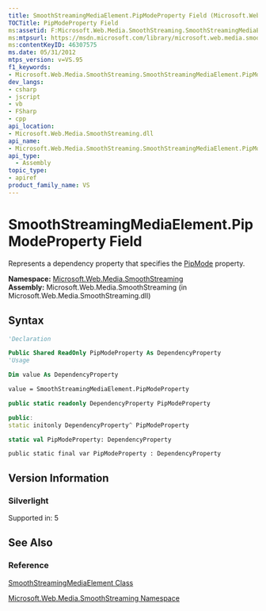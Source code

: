 ```yaml
---
title: SmoothStreamingMediaElement.PipModeProperty Field (Microsoft.Web.Media.SmoothStreaming)
TOCTitle: PipModeProperty Field
ms:assetid: F:Microsoft.Web.Media.SmoothStreaming.SmoothStreamingMediaElement.PipModeProperty
ms:mtpsurl: https://msdn.microsoft.com/library/microsoft.web.media.smoothstreaming.smoothstreamingmediaelement.pipmodeproperty(v=VS.95)
ms:contentKeyID: 46307575
ms.date: 05/31/2012
mtps_version: v=VS.95
f1_keywords:
- Microsoft.Web.Media.SmoothStreaming.SmoothStreamingMediaElement.PipModeProperty
dev_langs:
- csharp
- jscript
- vb
- FSharp
- cpp
api_location:
- Microsoft.Web.Media.SmoothStreaming.dll
api_name:
- Microsoft.Web.Media.SmoothStreaming.SmoothStreamingMediaElement.PipModeProperty
api_type:
  - Assembly
topic_type:
- apiref
product_family_name: VS
---
```


# SmoothStreamingMediaElement.PipModeProperty Field

Represents a dependency property that specifies the [PipMode](smoothstreamingmediaelement-pipmode-property-microsoft-web-media-smoothstreaming_1.md) property.

**Namespace:**  [Microsoft.Web.Media.SmoothStreaming](microsoft-web-media-smoothstreaming-namespace_1.md)  
**Assembly:**  Microsoft.Web.Media.SmoothStreaming (in Microsoft.Web.Media.SmoothStreaming.dll)

## Syntax

```vb
'Declaration

Public Shared ReadOnly PipModeProperty As DependencyProperty
'Usage

Dim value As DependencyProperty

value = SmoothStreamingMediaElement.PipModeProperty
```

```csharp
public static readonly DependencyProperty PipModeProperty
```

```cpp
public:
static initonly DependencyProperty^ PipModeProperty
```

``` fsharp
static val PipModeProperty: DependencyProperty
```

```jscript
public static final var PipModeProperty : DependencyProperty
```

## Version Information

### Silverlight

Supported in: 5  

## See Also

### Reference

[SmoothStreamingMediaElement Class](smoothstreamingmediaelement-class-microsoft-web-media-smoothstreaming_1.md)

[Microsoft.Web.Media.SmoothStreaming Namespace](microsoft-web-media-smoothstreaming-namespace_1.md)
